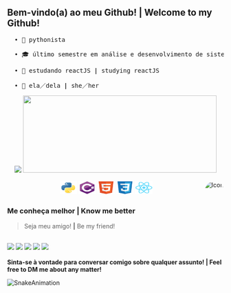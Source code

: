 ## Bem-vindo(a) ao meu Github! | Welcome to my Github!
<pre>
  • 🐍 pythonista
  
  • 🎓 último semestre em análise e desenvolvimento de sistemas <b>|</b> last semester in systems analysis and development
  
  • 🌱 estudando reactJS <b>|</b> studying reactJS
  
  • 🌸 ela／dela <b>|</b> she／her
</pre>

<div align="center">
  <a href="https://github.com/alicefkw"></a>
  <img height="180em" src="https://github-readme-stats.vercel.app/api?username=alicefkw&show_icons=true&theme=gruvbox&include_all_commits=true&count_private=true"/>
  <img height="180em" width="450em" src="https://github-readme-stats.vercel.app/api/top-langs/?username=alicefkw&layout=compact&langs_count=7&theme=gruvbox"/>
  <div style="display: inline_block"><br>
    <img align="right" alt="Icon" height="150" style="border-radius:50px;" src="https://cdn.discordapp.com/attachments/973439116274462772/1021927166579056732/picrew.png">
    <img align="center" alt="Python" height="30" width="40" src="https://raw.githubusercontent.com/devicons/devicon/master/icons/python/python-original.svg">
    <img align="center" alt="Csharp" height="30" width="40" src="https://raw.githubusercontent.com/devicons/devicon/master/icons/csharp/csharp-original.svg">
    <img align="center" alt="HTML" height="30" width="40" src="https://raw.githubusercontent.com/devicons/devicon/master/icons/html5/html5-original.svg">
    <img align="center" alt="CSS" height="30" width="40" src="https://raw.githubusercontent.com/devicons/devicon/master/icons/css3/css3-original.svg">
    <img align="center" alt="React" height="30" width="40" src="https://raw.githubusercontent.com/devicons/devicon/master/icons/react/react-original.svg">
  </div>
</div>

##

<h3>Me conheça melhor <b>|</b> Know me better</h3>

> Seja meu amigo! **|** Be my friend!
</br>

<div>
  <a href="https://t.me/alicefkw" target="_blank"><img src="https://img.shields.io/badge/Telegram-2CA5E0?style=for-the-badge&logo=telegram&logoColor=white" target="_blank"></a>
  <a href="https://instagram.com/alicefkw" target="_blank"><img src="https://img.shields.io/badge/-Instagram-%23E4405F?style=for-the-badge&logo=instagram&logoColor=white" target="_blank"></a>
  <a href="https://discord.com/users/alic%C3%AAnhanh%C3%A1#7398" target="_blank"><img src="https://img.shields.io/badge/Discord-7289DA?style=for-the-badge&logo=discord&logoColor=white" target="_blank"></a> 
  <a href = "mailto:alicefkw1@gmail.com"><img src="https://img.shields.io/badge/-Gmail-%23333?style=for-the-badge&logo=gmail&logoColor=white" target="_blank"></a>
  <a href="https://www.linkedin.com/in/alice-pinna/" target="_blank"><img src="https://img.shields.io/badge/-LinkedIn-%230077B5?style=for-the-badge&logo=linkedin&logoColor=white" target="_blank"></a>
</div>

</br>
<b>Sinta-se à vontade para conversar comigo sobre qualquer assunto! | Feel free to DM me about any matter!</b>

</br>

![SnakeAnimation](https://github.com/alicefkw/alicefkw/blob/output/github-contribution-grid-snake.svg)
